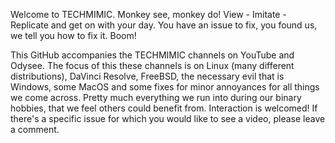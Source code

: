 Welcome to TECHMIMIC. Monkey see, monkey do! View - Imitate - Replicate and get on with your day.
You have an issue to fix, you found us, we tell you how to fix it. Boom!

This GitHub accompanies the TECHMIMIC channels on YouTube and Odysee.
The focus of this these channels is on Linux (many different distributions), DaVinci Resolve, FreeBSD, the necessary evil that is Windows, some MacOS and some fixes for minor annoyances for all things we come across. Pretty much everything we run into during our binary hobbies, that we feel others could benefit from.
Interaction is welcomed! If there's a specific issue for which you would like to see a video, please leave a comment.

<!---
TECHMIMIC/TECHMIMIC is a ✨ special ✨ repository because its `README.md` (this file) appears on your GitHub profile.
You can click the Preview link to take a look at your changes.
--->
